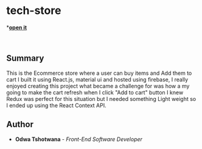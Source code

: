 # tech-store

***[open it](https://tech-store-fc59b.web.app/)**

<br>

## Summary

This is the Ecommerce store where a user can buy items and Add them to cart I built it using React.js, material ui and hosted using firebase,
I really enjoyed creating this project what became a challenge for was how a my going to make the cart refresh when I click "Add to cart" button
I knew Redux was perfect for this situation but I needed something Light weight so I ended up using the React Context API.

## Author

* **Odwa Tshotwana** - *Front-End Software Developer*

